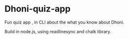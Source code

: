 # Dhoni-quiz-app

Fun quiz app , in CLI about the what you know about  Dhoni.

Build in node.js, using readlinesync and chalk library.
